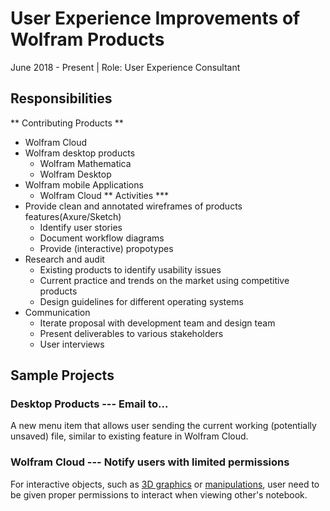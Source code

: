 # User Experience Improvements of Wolfram Products
June 2018 - Present | Role: User Experience Consultant

## Responsibilities
** Contributing Products **
- Wolfram Cloud
- Wolfram desktop products
	- Wolfram Mathematica
	- Wolfram Desktop
- Wolfram mobile Applications
	- Wolfram Cloud
** Activities ***
- Provide clean and annotated wireframes of products features(Axure/Sketch)
	- Identify user stories
	- Document workflow diagrams
	- Provide (interactive) propotypes
- Research and audit
	- Existing products to identify usability issues
	- Current practice and trends on the market using competitive products
	- Design guidelines for different operating systems
- Communication
	- Iterate proposal with development team and design team
	- Present deliverables to various stakeholders
	- User interviews


## Sample Projects

### Desktop Products --- Email to... 
A new menu item that allows user sending the current working (potentially unsaved) file, similar to existing feature in Wolfram Cloud.


### Wolfram Cloud --- Notify users with limited permissions
For interactive objects, such as [3D graphics](https://reference.wolfram.com/language/ref/Graphics3D.html) or [manipulations](https://reference.wolfram.com/language/ref/Manipulate.html?q=Manipulate), user need to be given proper permissions to interact when viewing other's notebook. 



<!-- ## User Experience Improvement Processes

### Identify Problems
Depending on the feature and the products, different method will be used.
- User interviews
	- Semi-structured: Shadow specific user workflows and probe questions.
	- Unstructured: Document user questions while exploring user interfaces.
- Technical meetings with development team
	- Understand technical capabilities and limitations
	- Identify user stories and special cases


### Propose Solution
- Solution mechanics
	- What others do
 	- Exisiting feastures
- Solution workflows
 	- Event/Action
	- Environment states
 	- Responsive behavior
 -->


